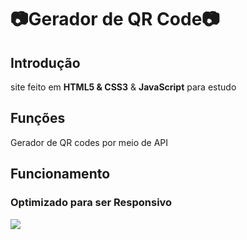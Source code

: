 # 📷Gerador de QR Code📷
## Introdução
site feito em **HTML5 & CSS3** & **JavaScript** para estudo
## Funções
Gerador de QR codes por meio de API

## Funcionamento
### Optimizado para ser **Responsivo**
<img src="QRCode.gif" />
